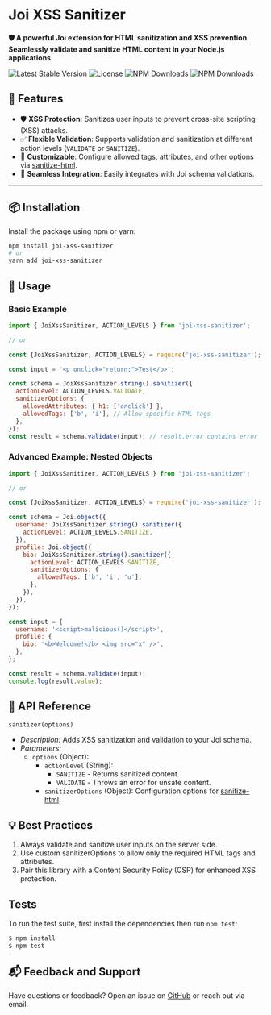 # Joi XSS Sanitizer

**🛡️ A powerful Joi extension for HTML sanitization and XSS prevention. Seamlessly validate and sanitize HTML content in your Node.js applications**

[![Latest Stable Version](https://img.shields.io/npm/v/joi-xss-sanitizer.svg?style=for-the-badge)](https://www.npmjs.com/package/joi-xss-sanitizer)
[![License](https://img.shields.io/npm/l/joi-xss-sanitizer.svg?style=for-the-badge)](https://www.npmjs.com/package/joi-xss-sanitizer)
[![NPM Downloads](https://img.shields.io/npm/dt/joi-xss-sanitizer.svg?style=for-the-badge)](https://www.npmjs.com/package/joi-xss-sanitizer)
[![NPM Downloads](https://img.shields.io/npm/dm/joi-xss-sanitizer.svg?style=for-the-badge)](https://www.npmjs.com/package/joi-xss-sanitizer)

## 🚀 Features

- 🛡️ **XSS Protection**: Sanitizes user inputs to prevent cross-site scripting (XSS) attacks.
- ✅ **Flexible Validation**: Supports validation and sanitization at different action levels (`VALIDATE` or `SANITIZE`).
- 🔧 **Customizable**: Configure allowed tags, attributes, and other options via [sanitize-html](https://www.npmjs.com/package/sanitize-html).
- 🧩 **Seamless Integration**: Easily integrates with Joi schema validations.

---

## 📦 Installation

Install the package using npm or yarn:

```bash
npm install joi-xss-sanitizer
# or
yarn add joi-xss-sanitizer
```

## 📖 Usage

### Basic Example

```javascript
import { JoiXssSanitizer, ACTION_LEVELS } from 'joi-xss-sanitizer';

// or

const {JoiXssSanitizer, ACTION_LEVELS} = require('joi-xss-sanitizer');

const input = '<p onclick="return;">Test</p>';

const schema = JoiXssSanitizer.string().sanitizer({
  actionLevel: ACTION_LEVELS.VALIDATE,
  sanitizerOptions: {
    allowedAttributes: { h1: ['onclick'] },
    allowedTags: ['b', 'i'], // Allow specific HTML tags
  },
});
const result = schema.validate(input); // result.error contains error
```

### Advanced Example: Nested Objects

```javascript
import { JoiXssSanitizer, ACTION_LEVELS } from 'joi-xss-sanitizer';

// or

const {JoiXssSanitizer, ACTION_LEVELS} = require('joi-xss-sanitizer');

const schema = Joi.object({
  username: JoiXssSanitizer.string().sanitizer({
    actionLevel: ACTION_LEVELS.SANITIZE,
  }),
  profile: Joi.object({
    bio: JoiXssSanitizer.string().sanitizer({
      actionLevel: ACTION_LEVELS.SANITIZE,
      sanitizerOptions: {
        allowedTags: ['b', 'i', 'u'],
      },
    }),
  }),
});

const input = {
  username: '<script>malicious()</script>',
  profile: {
    bio: '<b>Welcome!</b> <img src="x" />',
  },
};

const result = schema.validate(input);
console.log(result.value);
```
## 🔧 API Reference
`sanitizer(options)`

* *Description:* Adds XSS sanitization and validation to your Joi schema.
* *Parameters:*
  * `options` (Object):
    * `actionLevel` (String):
      * `SANITIZE` - Returns sanitized content.
      * `VALIDATE` - Throws an error for unsafe content.
    * `sanitizerOptions` (Object): Configuration options for [sanitize-html](https://www.npmjs.com/package/sanitize-html).
## 💡 Best Practices
1. Always validate and sanitize user inputs on the server side.
2. Use custom sanitizerOptions to allow only the required HTML tags and attributes.
3. Pair this library with a Content Security Policy (CSP) for enhanced XSS protection.

## Tests

To run the test suite, first install the dependencies then run `npm test`:

```bash
$ npm install
$ npm test
```

## 📬 Feedback and Support

Have questions or feedback? Open an issue on [GitHub](https://github.com/AhmedAdelFahim/joi-xss-sanitizer) or reach out via email.